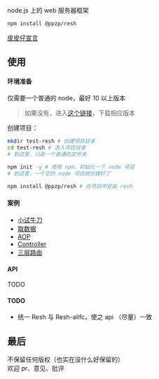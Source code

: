 node.js 上的 web 服务器框架
``` bash
npm install @ppzp/resh
```
[皮皮仔宣言](https://github.com/ppz-pro/declaration)

## 使用
#### 环境准备
仅需要一个普通的 node，最好 10 以上版本
> 如果没有，进入[这个链接](https://nodejs.org/zh-cn/download/)，下载相应版本

创建项目：
``` bash
mkdir test-resh # 创建项目目录
cd test-resh # 进入项目目录
# 到这里，只是一个普通的文件夹

npm init -y # 使用 npm，初始化一个 node 项目
# 到这里，一个空的 node 项目就创建好了

npm install @ppzp/resh # 在项目中安装 resh
```

#### 案例
+ [小试牛刀](https://ppz-pro.github.io/Resh/docs/taste-of-blood/)
+ [取数据](https://ppz-pro.github.io/Resh/docs/take-data/)
+ [AOP](https://ppz-pro.github.io/Resh/docs/aop/)
+ [Controller](https://ppz-pro.github.io/Resh/docs/controller/)
+ [三层路由](https://ppz-pro.github.io/Resh/docs/three/)

#### API
TODO

#### TODO
+ 统一 Resh 与 Resh-alifc，使之 api （尽量）一致

## 最后
不保留任何版权（也实在没什么好保留的）  
欢迎 pr、意见、批评  
